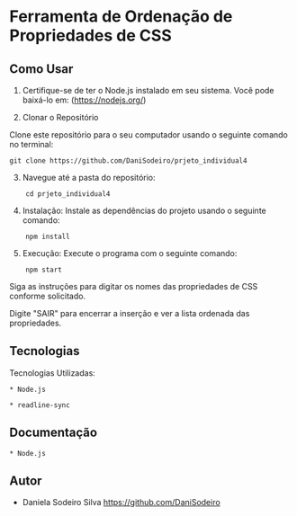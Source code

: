 # Ferramenta de Ordenação de Propriedades de CSS


## Como Usar

1. Certifique-se de ter o Node.js instalado em seu sistema. 
Você pode baixá-lo em: (https://nodejs.org/)

2. Clonar o Repositório

Clone este repositório para o seu computador usando o seguinte comando no terminal:
```
git clone https://github.com/DaniSodeiro/prjeto_individual4
```
3. Navegue até a pasta do repositório:
```
    cd prjeto_individual4
```
4. Instalação:
Instale as dependências do projeto usando o seguinte comando:
```
    npm install
```
5. Execução:
Execute o programa com o seguinte comando:
```
    npm start
```
Siga as instruções para digitar os nomes das propriedades de CSS conforme solicitado.

Digite "SAIR" para encerrar a inserção e ver a lista ordenada das propriedades.


## Tecnologias
Tecnologias Utilizadas:

    * Node.js 

    * readline-sync

## Documentação

    * Node.js 

## Autor

- Daniela Sodeiro Silva 
 https://github.com/DaniSodeiro

